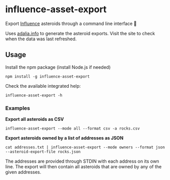 # influence-asset-export

Export [Influence](https://influenceth.io) asteroids through a command line interface 🚀

Uses [adalia.info](https://adalia.info) to generate the asteroid exports.
Visit the site to check when the data was last refreshed.

## Usage

Install the npm package (install Node.js if needed)
```
npm install -g influence-asset-export
```

Check the available integrated help:
```
influence-asset-export -h
```

### Examples

**Export all asteroids as CSV**  
```
influence-asset-export --mode all --format csv -a rocks.csv
```

**Export asteroids owned by a list of addresses as JSON**  
```
cat addresses.txt | influence-asset-export --mode owners --format json --asteroid-export-file rocks.json
```
The addresses are provided through STDIN with each address on its own line. The export will then contain all asteroids that are owned by any of the given addresses.
